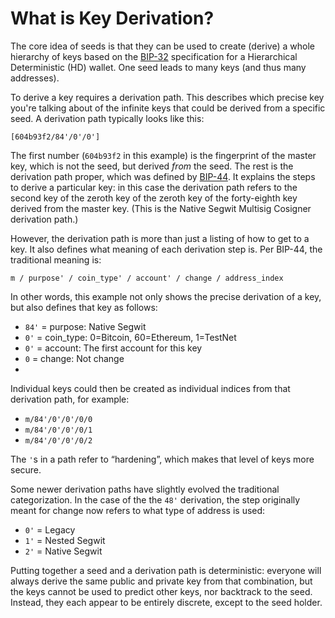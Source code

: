 # What is Key Derivation?

The core idea of seeds is that they can be used to create (derive) a whole hierarchy of keys based on the [BIP-32](https://github.com/bitcoin/bips/blob/master/bip-0032.mediawiki) specification for a Hierarchical Deterministic (HD) wallet. One seed leads to many keys (and thus many addresses).

To derive a key requires a derivation path. This describes which precise key you're talking about of the infinite keys that could be derived from a specific seed. A derivation path typically looks like this:

```
[604b93f2/84'/0'/0']
```

The first number (`604b93f2` in this example) is the fingerprint of the master key, which is not the seed, but derived *from* the seed. The rest is the derivation path proper, which was defined by [BIP-44](https://github.com/bitcoin/bips/blob/master/bip-0044.mediawiki). It explains the steps to derive a particular key: in this case the derivation path refers to the second key of the zeroth key of the zeroth key of the forty-eighth key derived from the master key. (This is the Native Segwit Multisig Cosigner derivation path.)

However, the derivation path is more than just a listing of how to get to a key. It also defines what meaning of each derivation step is. Per BIP-44, the traditional meaning is:

```
m / purpose' / coin_type' / account' / change / address_index
```

In other words, this example not only shows the precise derivation of a key, but also defines that key as follows:

* `84'` = purpose: Native Segwit
* `0'` = coin_type: 0=Bitcoin, 60=Ethereum, 1=TestNet
* `0'` = account: The first account for this key
* `0` = change: Not change
* 
Individual keys could then be created as individual indices from that derivation path, for example:

* `m/84'/0'/0'/0/0`
* `m/84'/0'/0'/0/1`
* `m/84'/0'/0'/0/2`

The `'`s in a path refer to “hardening”, which makes that level of keys more secure.

Some newer derivation paths have slightly evolved the traditional categorization. In the case of the the `48'` derivation, the step originally meant for change now refers to what type of address is used:

* `0'` = Legacy
* `1'` = Nested Segwit
* `2'` = Native Segwit

Putting together a seed and a derivation path is deterministic: everyone will always derive the same public and private key from that combination, but the keys cannot be used to predict other keys, nor backtrack to the seed. Instead, they each appear to be entirely discrete, except to the seed holder.

